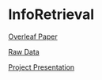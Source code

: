 # InfoRetrieval
[Overleaf Paper](https://www.overleaf.com/project/5e4dae0c62f6f40001fe7cf0)

[Raw Data](https://drive.google.com/drive/u/1/folders/1Wxmfc4Rg9jZJwTIYpKDfSgpu6Xexl5Yy)

[Project Presentation](https://docs.google.com/presentation/d/1ujr-_AoIrv3kWSCfoY1QWZYdPhqvp3Pkis3zsUANSTc/edit#slide=id.p)
